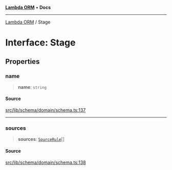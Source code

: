 [**Lambda ORM**](../README.md) • **Docs**

***

[Lambda ORM](../README.md) / Stage

# Interface: Stage

## Properties

### name

> **name**: `string`

#### Source

[src/lib/schema/domain/schema.ts:137](https://github.com/lambda-orm/lambdaorm-base/blob/ca6421568853c5efe7433915c5510adb7501a76c/src/lib/schema/domain/schema.ts#L137)

***

### sources

> **sources**: [`SourceRule`](SourceRule.md)[]

#### Source

[src/lib/schema/domain/schema.ts:138](https://github.com/lambda-orm/lambdaorm-base/blob/ca6421568853c5efe7433915c5510adb7501a76c/src/lib/schema/domain/schema.ts#L138)
